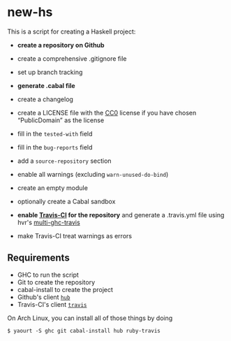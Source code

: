 # new-hs

This is a script for creating a Haskell project:

* **create a repository on Github**
* create a comprehensive .gitignore file
* set up branch tracking

* **generate .cabal file**
* create a changelog
* create a LICENSE file with the [CC0](https://creativecommons.org/publicdomain/zero/1.0/legalcode) license if you have chosen “PublicDomain” as the license
* fill in the `tested-with` field
* fill in the `bug-reports` field
* add a `source-repository` section
* enable all warnings (excluding `warn-unused-do-bind`)
* create an empty module
* optionally create a Cabal sandbox

* **enable [Travis-CI](http://travis-ci.org/) for the repository** and generate a .travis.yml file using hvr's [multi-ghc-travis](https://github.com/hvr/multi-ghc-travis)
* make Travis-CI treat warnings as errors

## Requirements

* GHC to run the script
* Git to create the repository
* cabal-install to create the project
* Github's client [`hub`](https://github.com/github/hub)
* Travis-CI's client [`travis`](https://github.com/travis-ci/travis.rb)

On Arch Linux, you can install all of those things by doing

    $ yaourt -S ghc git cabal-install hub ruby-travis
